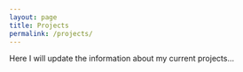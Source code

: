 ```yaml
---
layout: page
title: Projects
permalink: /projects/
---
```


Here I will update the information about my current projects...

